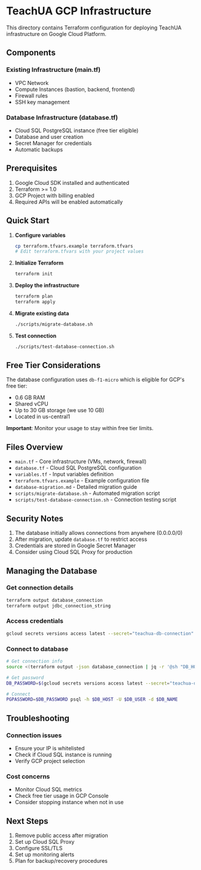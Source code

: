 # TeachUA GCP Infrastructure

This directory contains Terraform configuration for deploying TeachUA infrastructure on Google Cloud Platform.

## Components

### Existing Infrastructure (main.tf)
- VPC Network
- Compute Instances (bastion, backend, frontend)
- Firewall rules
- SSH key management

### Database Infrastructure (database.tf)
- Cloud SQL PostgreSQL instance (free tier eligible)
- Database and user creation
- Secret Manager for credentials
- Automatic backups

## Prerequisites

1. Google Cloud SDK installed and authenticated
2. Terraform >= 1.0
3. GCP Project with billing enabled
4. Required APIs will be enabled automatically

## Quick Start

1. **Configure variables**
   ```bash
   cp terraform.tfvars.example terraform.tfvars
   # Edit terraform.tfvars with your project values
   ```

2. **Initialize Terraform**
   ```bash
   terraform init
   ```

3. **Deploy the infrastructure**
   ```bash
   terraform plan
   terraform apply
   ```

4. **Migrate existing data**
   ```bash
   ./scripts/migrate-database.sh
   ```

5. **Test connection**
   ```bash
   ./scripts/test-database-connection.sh
   ```

## Free Tier Considerations

The database configuration uses `db-f1-micro` which is eligible for GCP's free tier:
- 0.6 GB RAM
- Shared vCPU
- Up to 30 GB storage (we use 10 GB)
- Located in us-central1

**Important**: Monitor your usage to stay within free tier limits.

## Files Overview

- `main.tf` - Core infrastructure (VMs, network, firewall)
- `database.tf` - Cloud SQL PostgreSQL configuration
- `variables.tf` - Input variables definition
- `terraform.tfvars.example` - Example configuration file
- `database-migration.md` - Detailed migration guide
- `scripts/migrate-database.sh` - Automated migration script
- `scripts/test-database-connection.sh` - Connection testing script

## Security Notes

1. The database initially allows connections from anywhere (0.0.0.0/0)
2. After migration, update `database.tf` to restrict access
3. Credentials are stored in Google Secret Manager
4. Consider using Cloud SQL Proxy for production

## Managing the Database

### Get connection details
```bash
terraform output database_connection
terraform output jdbc_connection_string
```

### Access credentials
```bash
gcloud secrets versions access latest --secret="teachua-db-connection"
```

### Connect to database
```bash
# Get connection info
source <(terraform output -json database_connection | jq -r '@sh "DB_HOST=\(.host)\nDB_USER=\(.username)\nDB_NAME=\(.database)"')

# Get password
DB_PASSWORD=$(gcloud secrets versions access latest --secret="teachua-db-connection" | jq -r '.password')

# Connect
PGPASSWORD=$DB_PASSWORD psql -h $DB_HOST -U $DB_USER -d $DB_NAME
```

## Troubleshooting

### Connection issues
- Ensure your IP is whitelisted
- Check if Cloud SQL instance is running
- Verify GCP project selection

### Cost concerns
- Monitor Cloud SQL metrics
- Check free tier usage in GCP Console
- Consider stopping instance when not in use

## Next Steps

1. Remove public access after migration
2. Set up Cloud SQL Proxy
3. Configure SSL/TLS
4. Set up monitoring alerts
5. Plan for backup/recovery procedures 